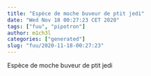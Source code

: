 ```yaml
---
title: "Espèce de moche buveur de ptit jedi"
date: "Wed Nov 18 00:27:23 CET 2020"
tags: ["fuu", "pipotron"]
author: m1ch3l
categories: ["generated"]
slug: "fuu/2020-11-18-00:27:23"
---
```


Espèce de moche buveur de ptit jedi
